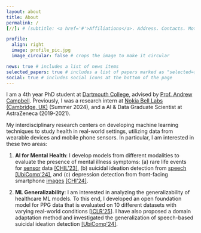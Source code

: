 ```yaml
---
layout: about
title: About
permalink: /
[//]: # (subtitle: <a href='#'>Affiliations</a>. Address. Contacts. Moto. Etc.)

profile:
  align: right
  image: profile_pic.jpg
  image_circular: false # crops the image to make it circular

news: true # includes a list of news items
selected_papers: true # includes a list of papers marked as "selected={true}"
social: true # includes social icons at the bottom of the page
---
```


I am a 4th year PhD student at [Dartmouth College](https://web.cs.dartmouth.edu), advised by [Prof. Andrew Campbell](https://www.cs.dartmouth.edu/~campbell/).
Previously, I was a research intern at [Nokia Bell Labs (Cambridge, UK)](https://www.bell-labs.com/about/locations/cambridge-uk/#gref) (Summer 2024), and 
a AI & Data Graduate Scientist at AstraZeneca (2019-2021).

My interdisciplinary research centers on developing machine learning techniques to study health in real-world settings, utilizing data from wearable devices and mobile phone sensors. In particular, I am interested in these two areas:

1. **AI for Mental Health**: I develop models from different modalities to evaluate the presence of mental illness symptoms:
(a) rare life events for <ins>sensor</ins> data [[CHIL'23]](https://proceedings.mlr.press/v209/pillai23a.html), 
(b) suicidal ideation detection from <ins>speech</ins> [[UbiComp'24]](https://dl.acm.org/doi/abs/10.1145/3631452), 
and (c) depression detection from front-facing smartphone <ins>images</ins> [[CHI'24]](https://dl.acm.org/doi/full/10.1145/3613904.3642680).

1. **ML Generalizability**: I am interested in analyzing the generalizability of healthcare ML models. To this end, I developed an open foundation model for PPG data that is evaluated on 10 different datasets with varying real-world conditions [[ICLR'25](https://arxiv.org/abs/2410.20542)]. I have also proposed a domain adaptation method and investigated the generalization of speech-based suicidal ideation detection [[UbiComp'24]](https://dl.acm.org/doi/abs/10.1145/3631452).

